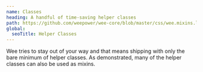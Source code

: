```yaml
---
name: Classes
heading: A handful of time-saving helper classes
path: https://github.com/weepower/wee-core/blob/master/css/wee.mixins.less
global:
  seoTitle: Helper Classes
---
```


Wee tries to stay out of your way and that means shipping with only the bare minimum of helper classes. As demonstrated, many of the helper classes can also be used as mixins.